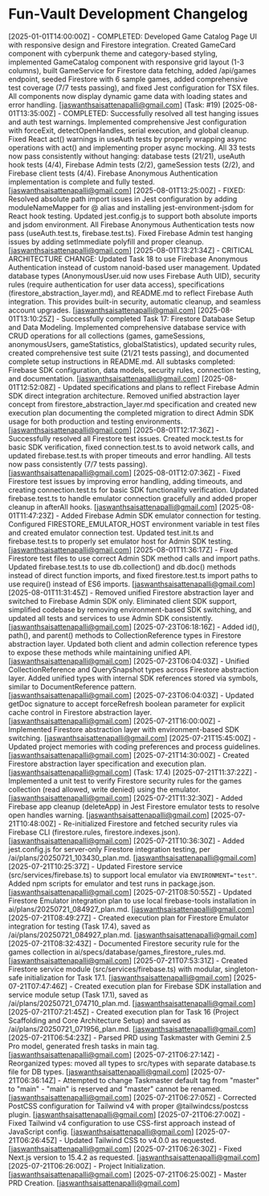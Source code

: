# Fun-Vault Development Changelog

[2025-01-01T14:00:00Z] - COMPLETED: Developed Game Catalog Page UI with responsive design and Firestore integration. Created GameCard component with cyberpunk theme and category-based styling, implemented GameCatalog component with responsive grid layout (1-3 columns), built GameService for Firestore data fetching, added /api/games endpoint, seeded Firestore with 6 sample games, added comprehensive test coverage (7/7 tests passing), and fixed Jest configuration for TSX files. All components now display dynamic game data with loading states and error handling. [jaswanthsaisattenapalli@gmail.com] (Task: #19)
[2025-08-01T13:35:00Z] - COMPLETED: Successfully resolved all test hanging issues and auth test warnings. Implemented comprehensive Jest configuration with forceExit, detectOpenHandles, serial execution, and global cleanup. Fixed React act() warnings in useAuth tests by properly wrapping async operations with act() and implementing proper async mocking. All 33 tests now pass consistently without hanging: database tests (21/21), useAuth hook tests (4/4), Firebase Admin tests (2/2), gameSession tests (2/2), and Firebase client tests (4/4). Firebase Anonymous Authentication implementation is complete and fully tested. [jaswanthsaisattenapalli@gmail.com]
[2025-08-01T13:25:00Z] - FIXED: Resolved absolute path import issues in Jest configuration by adding moduleNameMapper for @ alias and installing jest-environment-jsdom for React hook testing. Updated jest.config.js to support both absolute imports and jsdom environment. All Firebase Anonymous Authentication tests now pass (useAuth.test.ts, firebase.test.ts). Fixed Firebase Admin test hanging issues by adding setImmediate polyfill and proper cleanup. [jaswanthsaisattenapalli@gmail.com]
[2025-08-01T13:21:34Z] - CRITICAL ARCHITECTURE CHANGE: Updated Task 18 to use Firebase Anonymous Authentication instead of custom nanoid-based user management. Updated database types (AnonymousUser.uid now uses Firebase Auth UID), security rules (require authentication for user data access), specifications (firestore_abstraction_layer.md), and README.md to reflect Firebase Auth integration. This provides built-in security, automatic cleanup, and seamless account upgrades. [jaswanthsaisattenapalli@gmail.com]
[2025-08-01T13:10:25Z] - Successfully completed Task 17: Firestore Database Setup and Data Modeling. Implemented comprehensive database service with CRUD operations for all collections (games, gameSessions, anonymousUsers, gameStatistics, globalStatistics), updated security rules, created comprehensive test suite (21/21 tests passing), and documented complete setup instructions in README.md. All subtasks completed: Firebase SDK configuration, data models, security rules, connection testing, and documentation. [jaswanthsaisattenapalli@gmail.com]
[2025-08-01T12:52:08Z] - Updated specifications and plans to reflect Firebase Admin SDK direct integration architecture. Removed unified abstraction layer concept from firestore_abstraction_layer.md specification and created new execution plan documenting the completed migration to direct Admin SDK usage for both production and testing environments. [jaswanthsaisattenapalli@gmail.com]
[2025-08-01T12:17:36Z] - Successfully resolved all Firestore test issues. Created mock.test.ts for basic SDK verification, fixed connection.test.ts to avoid network calls, and updated firebase.test.ts with proper timeouts and error handling. All tests now pass consistently (7/7 tests passing). [jaswanthsaisattenapalli@gmail.com]
[2025-08-01T12:07:36Z] - Fixed Firestore test issues by improving error handling, adding timeouts, and creating connection.test.ts for basic SDK functionality verification. Updated firebase.test.ts to handle emulator connection gracefully and added proper cleanup in afterAll hooks. [jaswanthsaisattenapalli@gmail.com]
[2025-08-01T11:47:23Z] - Added Firebase Admin SDK emulator connection for testing. Configured FIRESTORE_EMULATOR_HOST environment variable in test files and created emulator connection test. Updated test.init.ts and firebase.test.ts to properly set emulator host for Admin SDK testing. [jaswanthsaisattenapalli@gmail.com]
[2025-08-01T11:36:17Z] - Fixed Firestore test files to use correct Admin SDK method calls and import paths. Updated firebase.test.ts to use db.collection() and db.doc() methods instead of direct function imports, and fixed firestore.test.ts import paths to use require() instead of ES6 imports. [jaswanthsaisattenapalli@gmail.com]
[2025-08-01T11:31:45Z] - Removed unified Firestore abstraction layer and switched to Firebase Admin SDK only. Eliminated client SDK support, simplified codebase by removing environment-based SDK switching, and updated all tests and services to use Admin SDK consistently. [jaswanthsaisattenapalli@gmail.com]
[2025-07-23T06:18:16Z] - Added id(), path(), and parent() methods to CollectionReference types in Firestore abstraction layer. Updated both client and admin collection reference types to expose these methods while maintaining unified API. [jaswanthsaisattenapalli@gmail.com]
[2025-07-23T06:04:03Z] - Unified CollectionReference and QuerySnapshot types across Firestore abstraction layer. Added unified types with internal SDK references stored via symbols, similar to DocumentReference pattern. [jaswanthsaisattenapalli@gmail.com]
[2025-07-23T06:04:03Z] - Updated getDoc signature to accept forceRefresh boolean parameter for explicit cache control in Firestore abstraction layer. [jaswanthsaisattenapalli@gmail.com]
[2025-07-21T16:00:00Z] - Implemented Firestore abstraction layer with environment-based SDK switching. [jaswanthsaisattenapalli@gmail.com]
[2025-07-21T15:45:00Z] - Updated project memories with coding preferences and process guidelines. [jaswanthsaisattenapalli@gmail.com]
[2025-07-21T14:30:00Z] - Created Firestore abstraction layer specification and execution plan. [jaswanthsaisattenapalli@gmail.com] (Task: 17.4)
[2025-07-21T11:37:22Z] - Implemented a unit test to verify Firestore security rules for the games collection (read allowed, write denied) using the emulator. [jaswanthsaisattenapalli@gmail.com]
[2025-07-21T11:32:30Z] - Added Firebase app cleanup (deleteApp) in Jest Firestore emulator tests to resolve open handles warning. [jaswanthsaisattenapalli@gmail.com]
[2025-07-21T10:48:00Z] - Re-initialized Firestore and fetched security rules via Firebase CLI (firestore.rules, firestore.indexes.json). [jaswanthsaisattenapalli@gmail.com]
[2025-07-21T10:36:30Z] - Added jest.config.js for server-only Firestore integration testing, per /ai/plans/20250721_103430_plan.md. [jaswanthsaisattenapalli@gmail.com]
[2025-07-21T10:25:37Z] - Updated Firestore service (src/services/firebase.ts) to support local emulator via `ENVIRONMENT="test"`. Added npm scripts for emulator and test runs in package.json. [jaswanthsaisattenapalli@gmail.com]
[2025-07-21T08:50:55Z] - Updated Firestore Emulator integration plan to use local firebase-tools installation in ai/plans/20250721_084927_plan.md. [jaswanthsaisattenapalli@gmail.com]
[2025-07-21T08:49:27Z] - Created execution plan for Firestore Emulator integration for testing (Task 17.4), saved as /ai/plans/20250721_084927_plan.md. [jaswanthsaisattenapalli@gmail.com]
[2025-07-21T08:32:43Z] - Documented Firestore security rule for the games collection in ai/specs/database/games_firestore_rules.md. [jaswanthsaisattenapalli@gmail.com]
[2025-07-21T07:53:31Z] - Created Firestore service module (src/services/firebase.ts) with modular, singleton-safe initialization for Task 17.1. [jaswanthsaisattenapalli@gmail.com]
[2025-07-21T07:47:46Z] - Created execution plan for Firebase SDK installation and service module setup (Task 17.1), saved as /ai/plans/20250721_074710_plan.md. [jaswanthsaisattenapalli@gmail.com]
[2025-07-21T07:21:45Z] - Created execution plan for Task 16 (Project Scaffolding and Core Architecture Setup) and saved as /ai/plans/20250721_071956_plan.md. [jaswanthsaisattenapalli@gmail.com]
[2025-07-21T06:54:23Z] - Parsed PRD using Taskmaster with Gemini 2.5 Pro model, generated fresh tasks in main tag. [jaswanthsaisattenapalli@gmail.com]
[2025-07-21T06:27:14Z] - Reorganized types: moved all types to src/types with separate database.ts file for DB types. [jaswanthsaisattenapalli@gmail.com]
[2025-07-21T06:36:14Z] - Attempted to change Taskmaster default tag from "master" to "main" - "main" is reserved and "master" cannot be renamed. [jaswanthsaisattenapalli@gmail.com]
[2025-07-21T06:27:05Z] - Corrected PostCSS configuration for Tailwind v4 with proper @tailwindcss/postcss plugin. [jaswanthsaisattenapalli@gmail.com]
[2025-07-21T06:27:00Z] - Fixed Tailwind v4 configuration to use CSS-first approach instead of JavaScript config. [jaswanthsaisattenapalli@gmail.com]
[2025-07-21T06:26:45Z] - Updated Tailwind CSS to v4.0.0 as requested. [jaswanthsaisattenapalli@gmail.com]
[2025-07-21T06:26:30Z] - Fixed Next.js version to 15.4.2 as requested. [jaswanthsaisattenapalli@gmail.com]
[2025-07-21T06:26:00Z] - Project Initialization. [jaswanthsaisattenapalli@gmail.com]
[2025-07-21T06:25:00Z] - Master PRD Creation. [jaswanthsaisattenapalli@gmail.com]
